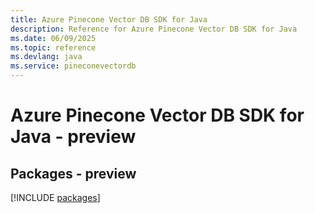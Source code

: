 ```yaml
---
title: Azure Pinecone Vector DB SDK for Java
description: Reference for Azure Pinecone Vector DB SDK for Java
ms.date: 06/09/2025
ms.topic: reference
ms.devlang: java
ms.service: pineconevectordb
---
```

# Azure Pinecone Vector DB SDK for Java - preview
## Packages - preview
[!INCLUDE [packages](pinecone-vector-db-index.md)]